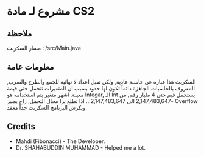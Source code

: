 # مشروع لـ مادة CS2

## ملاحظة
مسار السكربت : /src/Main.java

## معلومات عامة
السكربت هذا عبارة عن حاسبة عادية, ولكن تقبل اعداد لا نهائية للجمع والطرح والضرب, المعروف بالحاسبات الجاهزة دائماً تكون لها حدود بسبب ان المتغيرات تتحمل حتى قيمة معينة.
اشهر متغير يتم استخدامه هو Integar, الـ Int يستحمل قيم حتى 4 مليار رقم, من -2,147,483,647 الى 2,147,483,647... اذا تطلع برا مجال التحمل, راح يصير Overflow ويكرش البرنامج
السكربت جداً معقد.

## Credits
* Mahdi (Fibonacci) - The Developer.
* Dr. SHAHABUDDIN MUHAMMAD - Helped me a lot.
